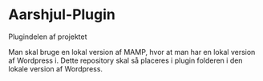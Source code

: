# Aarshjul-Plugin
 Plugindelen af projektet

Man skal bruge en lokal version af MAMP, hvor at man har en lokal version af Wordpress i.
Dette repository skal så placeres i plugin folderen i den lokale version af Wordpress.
